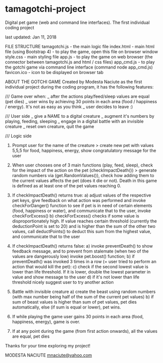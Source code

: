 # tamagotchi-project
Digital pet game (web and command line interfaces). The first individual coding project 

last updated: Jan 11, 2018

FILE STRUCTURE
tamagotchi.js - the main logic file
index.html - main html file (using Bootstrap 4) - to play the game, open this file on browser window
style.css - main styling file
app.js - to play the game on web browser (the connector between tamagotchi.js and html / css files)
app_cmd.js - to play the gotchi game via command line interface (command node app_cmd.js)
favicon.ico - icon to be displayed on browser tab


ABOUT THE GOTCHI GAME
Created by Modesta Naciute as the first individual project during the coding program, it has the following features:

/// Game over when:
_ after the actions play/feed/sleep values are equal (pet dies)
_ user wins by achieving 30 points in each area (food / happiness / energy). It's not as easy as you think
_ user decides to leave :)

/// User side
_ give a NAME to a digital creature
_ augment it's numbers by playing, feeding, sleeping
_ engage in a digital battle with an invisible creature
_ reset own creature, quit the game


/// Logic side
1. Prompt user for the name of the creature  > create new pet with values 5,5,5 for food, happiness, energy, show congratulatory message for the user

2. When user chooses one of 3 main functions (play, feed, sleep), check for the impact of the action on the pet (checkImpactDeath()) > generate random numbers via (get.RandomValues()), check how adding them to the current values affects the pet (does it die or not). Death in this game is defined as at least one of the pet values reaching 0. 
  
3. If checkImpactDeath() returns true: 
	a) adjust values of the respective pet keys, give feedback on what action was performed and invoke checkForDanger() function to see if pet is in need of certain elements (food, happiness or water), and communicate that to the user, invoke checkForExcess()
	b) checkForExcess() checks if some value is disproportionately high. If value reaches certain threshold (currently the deductionPoint is set to 20) and is higher than the sum of the other two values, call deductPoints() to deduct this sum from the highest value, and communicate that to the user
	
4. If checkImpactDeath() returns false:
	a) invoke preventDeath() to show feedback message, and to prevent from stalemate (when two of the values are dangerously low) invoke pet.boost() function;
	b) if preventDeath() was invoked 3 times in a row (= user tried to perform an action that would kill the pet):
	c) check if the second lowest value is lower than life threshold. If it is lower, double the lowest parameter in value and show message to the user
	d) if it's not lower than life threshold nicely suggest user to try another action 

 5. Battle with invisible creature
 	a) create the beast using random numbers (with max number being half of the sum of the current pet values)
	b) if sum of beast values is higher than sum of pet values, pet dies automatically, else (if sum is equal or lower), pet wins.

6. If while playing the game user gains 30 points in each area (food, happiness, energy), game is over.

7. If at any point during the game (from first action onwards), all the values are equal, pet dies
 
 
Thanks for your time exploring my project!

MODESTA NACIUTE
mnaciute@yahoo.com
